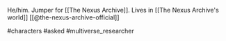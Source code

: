 He/him. Jumper for [[The Nexus Archive]]. Lives in [[The Nexus Archive's world]] [[@the-nexus-archive-official]]

#characters #asked #multiverse_researcher 